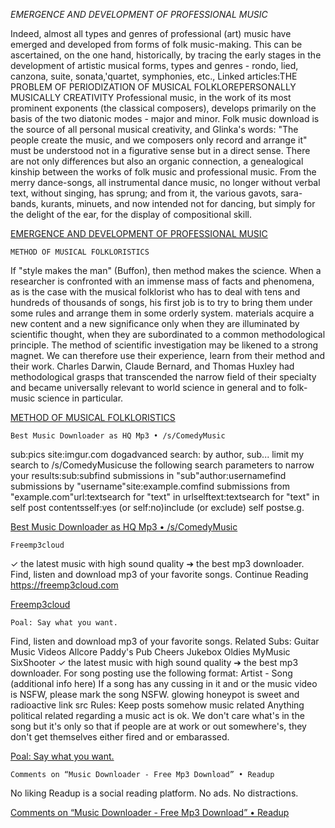 *EMERGENCE AND DEVELOPMENT OF PROFESSIONAL MUSIC*

Indeed, almost all types and genres of professional (art) music have emerged and developed from forms of folk music-making.
This can be ascertained, on the one hand, historically, by tracing the early stages in the development of artistic musical forms, types and genres - rondo, lied, canzona, suite, sonata,'quartet, symphonies, etc., Linked articles:THE PROBLEM OF PERIODIZATION OF MUSICAL FOLKLOREPERSONALLY MUSICALLY CREATIVITY
Professional music, in the work of its most prominent exponents (the classical composers), develops primarily on the basis of the two diatonic modes - major and minor.
Folk music download is the source of all personal musical creativity, and Glinka's words: "The people create the music, and we composers only record and arrange it" must be understood not in a figurative sense but in a direct sense.
There are not only differences but also an organic connection, a genealogical kinship between the works of folk music and professional music.
From the merry dance-songs, all instrumental dance music, no longer without verbal text, without singing, has sprung; and from it, the various gavots, sara-bands, kurants, minuets, and now intended not for dancing, but simply for the delight of the ear, for the display of compositional skill.

[EMERGENCE AND DEVELOPMENT OF PROFESSIONAL MUSIC](https://www.anokey.com/read-blog/37140_emergence-and-development-of-professional-music.html)

`METHOD OF MUSICAL FOLKLORISTICS`

If "style makes the man" (Buffon), then method makes the science.
When a researcher is confronted with an immense mass of facts and phenomena, as is the case with the musical folklorist who has to deal with tens and hundreds of thousands of songs, his first job is to try to bring them under some rules and arrange them in some orderly system.
materials acquire a new content and a new significance only when they are illuminated by scientific thought, when they are subordinated to a common methodological principle.
The method of scientific investigation may be likened to a strong magnet.
We can therefore use their experience, learn from their method and their work.
Charles Darwin, Claude Bernard, and Thomas Huxley had methodological grasps that transcended the narrow field of their specialty and became universally relevant to world science in general and to folk-music science in particular.

[METHOD OF MUSICAL FOLKLORISTICS](https://www.metroflog.co/read-blog/32111_method-of-musical-folkloristics.html)

`Best Music Downloader as HQ Mp3 • /s/ComedyMusic`

sub:pics site:imgur.com dogadvanced search: by author, sub...
limit my search to /s/ComedyMusicuse the following search parameters to narrow your results:sub:subfind submissions in "sub"author:usernamefind submissions by "username"site:example.comfind submissions from "example.com"url:textsearch for "text" in urlselftext:textsearch for "text" in self post contentsself:yes (or self:no)include (or exclude) self postse.g.

[Best Music Downloader as HQ Mp3 • /s/ComedyMusic](https://saidit.net/s/ComedyMusic/comments/8cqv/best_music_downloader_as_hq_mp3/)

`Freemp3cloud`

✓ the latest music with high sound quality ➔ the best mp3 downloader.
Find, listen and download mp3 of your favorite songs.
Continue Reading https://freemp3cloud.com

[Freemp3cloud](https://snapzu.com/Derina/freemp3cloud)

`Poal: Say what you want.`

Find, listen and download mp3 of your favorite songs.
Related Subs: Guitar Music Videos Allcore Paddy's Pub Cheers Jukebox Oldies MyMusic SixShooter
✓ the latest music with high sound quality ➔ the best mp3 downloader.
For song posting use the following format: Artist - Song (additional info here) If a song has any cussing in it and or the music video is NSFW, please mark the song NSFW.
glowing honeypot is sweet and radioactive link src Rules: Keep posts somehow music related Anything political related regarding a music act is ok.
We don't care what's in the song but it's only so that if people are at work or out somewhere's, they don't get themselves either fired and or embarassed.

[Poal: Say what you want.](https://poal.co/s/Music/431254)

`Comments on “Music Downloader - Free Mp3 Download” • Readup`

No liking
Readup is a social reading platform.
No ads.
No distractions.

[Comments on “Music Downloader - Free Mp3 Download” • Readup](https://readup.com/comments/freemp3cloudcom/music-downloader---free-mp3-download)

